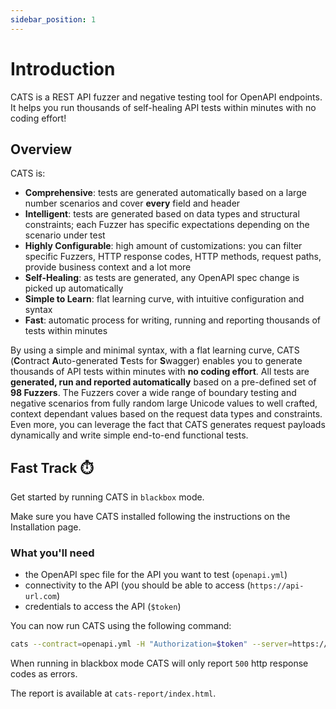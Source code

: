 ```yaml
---
sidebar_position: 1
---
```


# Introduction

CATS is a REST API fuzzer and negative testing tool for OpenAPI endpoints. It helps you run thousands of self-healing API tests within minutes with no coding effort! 

## Overview

CATS is:

- **Comprehensive**: tests are generated automatically based on a large number scenarios and cover **every** field and header
- **Intelligent**: tests are generated based on data types and structural constraints; each Fuzzer has specific expectations depending on the scenario under test
- **Highly Configurable**: high amount of customizations: you can filter specific Fuzzers, HTTP response codes, HTTP methods, request paths, provide business context and a lot more
- **Self-Healing**: as tests are generated, any OpenAPI spec change is picked up automatically
- **Simple to Learn**: flat learning curve, with intuitive configuration and syntax
- **Fast**: automatic process for writing, running and reporting thousands of tests within minutes

By using a simple and minimal syntax, with a flat learning curve, CATS (**C**ontract **A**uto-generated **T**ests for **S**wagger) enables you to generate thousands of API tests within minutes with **no coding effort**.
All tests are **generated, run and reported automatically** based on a pre-defined set of **98 Fuzzers**.
The Fuzzers cover a wide range of boundary testing and negative scenarios from fully random large Unicode values to well crafted, context dependant values based on the request data types and constraints.
Even more, you can leverage the fact that CATS generates request payloads dynamically and write simple end-to-end functional tests.

## Fast Track ⏱️

Get started by running CATS in `blackbox` mode.

Make sure you have CATS installed following the instructions on the Installation page.

### What you'll need

- the OpenAPI spec file for the API you want to test (`openapi.yml`)
- connectivity to the API (you should be able to access (`https://api-url.com`)
- credentials to access the API (`$token`)

You can now run CATS using the following command:

```bash
cats --contract=openapi.yml -H "Authorization=$token" --server=https://api-url.com -b
```

When running in blackbox mode CATS will only report `500` http response codes as errors. 

The report is available at `cats-report/index.html`.
